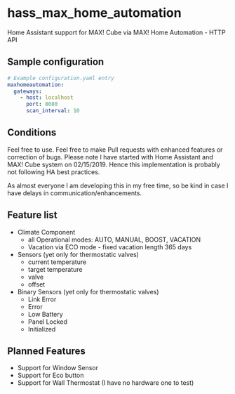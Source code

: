 # hass_max_home_automation
Home Assistant support for MAX! Cube via MAX! Home Automation - HTTP API

## Sample configuration
```yaml
# Example configuration.yaml entry
maxhomeautomation:
  gateways:
    - host: localhost
      port: 8080
      scan_interval: 10
```
## Conditions
Feel free to use. Feel free to make Pull requests with enhanced features or correction of bugs.
Please note I have started with Home Assistant and MAX! Cube system on 02/15/2019. 
Hence this implementation is probably not following HA best practices.

As almost everyone I am developing this in my free time, so be kind in case I have delays in communication/enhancements.

## Feature list
* Climate Component
  * all Operational modes: AUTO, MANUAL, BOOST, VACATION
  * Vacation via ECO mode - fixed vacation length 365 days 
* Sensors (yet only for thermostatic valves)
  * current temperature
  * target temperature
  * valve
  * offset
* Binary Sensors (yet only for thermostatic valves)
  * Link Error
  * Error
  * Low Battery
  * Panel Locked
  * Initialized

## Planned Features
* Support for Window Sensor
* Support for Eco button
* Support for Wall Thermostat (I have no hardware one to test)

